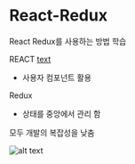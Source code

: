 # React-Redux
React Redux를 사용하는 방법 학습

REACT
[text](https://react-redux.js.org/)
- 사용자 컴포넌트 활용

Redux
- 상태를 중앙에서 관리 함

모두 개발의 복잡성을 낮춤

![alt text](https://miro.medium.com/v2/resize:fit:750/format:webp/0*dVLS5HUC6uu9MCwa.png)